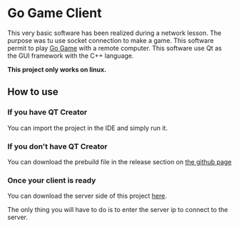 # Go Game Client

This very basic software has been realized during a network lesson. The purpose was tu use socket connection to make a game.
This software permit to play [Go Game](https://en.wikipedia.org/wiki/Go_(game)) with a remote computer.
This software use Qt as the GUI framework with the C++ language.

<strong>This project only works on linux.</strong>

## How to use
### If you have QT Creator

You can import the project in the IDE and simply run it.

### If you don't have QT Creator

You can download the prebuild file in the release section on [the github page]()


### Once your client is ready

You can download the server side of this project [here](https://github.com/Lyxass/GoGameServer).

The only thing you will have to do is to enter the server ip to connect to the server.





